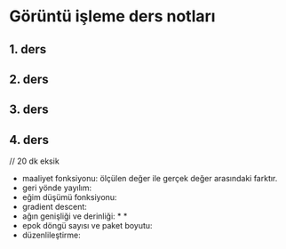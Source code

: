 # Görüntü işleme ders notları

## 1. ders
## 2. ders
## 3. ders

## 4. ders
// 20 dk eksik
* maaliyet fonksiyonu: ölçülen değer ile gerçek değer arasındaki farktır.
* geri yönde yayılım:
* eğim düşümü fonksiyonu:
* gradient descent:
* ağın genişliği ve derinliği:
  *
  *
* epok döngü sayısı ve paket boyutu:
* düzenlileştirme: 
